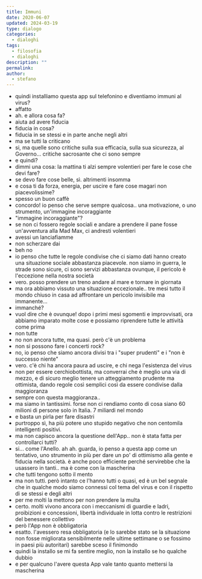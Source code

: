 ```yaml
---
title: Immuni
date: 2020-06-07
updated: 2024-03-19
type: dialogo
categories:
  - dialoghi
tags:
  - filosofia
  - dialoghi
description: ""
permalink: 
author:
  - stefano
---
```


- quindi installiamo questa app sul telefonino e diventiamo immuni al virus?
- affatto
- ah. e allora cosa fa?
- aiuta ad avere fiducia
- fiducia in cosa?
- fiducia in se stessi e in parte anche negli altri
- ma se tutti la criticano
- si, ma quelle sono critiche sulla sua efficacia, sulla sua sicurezza, al Governo... critiche sacrosante che ci sono sempre
- e quindi?
- dimmi una cosa: la mattina ti alzi sempre volentieri per fare le cose che devi fare?
- se devo fare cose belle, sì. altrimenti insomma
- e cosa ti da forza, energia, per uscire e fare cose magari non piacevolissime?
- spesso un buon caffè
- concordo! io penso che serve sempre qualcosa.. una motivazione, o uno strumento, un'immagine incoraggiante
- "immagine incoraggiante"?
- se non ci fossero regole sociali e andare a prendere il pane fosse un'avventura alla Mad Max, ci andresti volentieri
- avessi un lanciafiamme
- non scherzare dai
- beh no
- io penso che tutte le regole condivise che ci siamo dati hanno creato una situazione sociale abbastanza piacevole. non siamo in guerra, le strade sono sicure, ci sono servizi abbastanza ovunque, il pericolo è l'eccezione nella nostra società
- vero. posso prendere un treno andare al mare e tornare in giornata
- ma ora abbiamo vissuto una situazione eccezionale.. tre mesi tutto il mondo chiuso in casa ad affrontare un pericolo invisibile ma immanente...
- immanché?
- vuol dire che è ovunque! dopo i primi mesi sgomenti e improvvisati, ora abbiamo imparato molte cose e possiamo riprendere tutte le attività come prima
- non tutte
- no non ancora tutte, ma quasi. però c'è un problema
- non si possono fare i concerti rock?
- no, io penso che siamo ancora divisi tra i "super prudenti" e i "non è successo niente"
- vero. c'è chi ha ancora paura ad uscire, e chi nega l'esistenza del virus
- non per essere cerchiobottista, ma converrai che è meglio una via di mezzo, e di sicuro meglio tenere un atteggiamento prudente ma ottimista, dando regole così semplici così da essere condivise dalla maggioranza
- sempre con questa maggioranza..
- ma siamo in tantissimi. forse non ci rendiamo conto di cosa siano 60 milioni di persone solo in Italia. 7 miliardi nel mondo
- e basta un pirla per fare disastri
- purtroppo sì, ha più potere uno stupido negativo che non centomila intelligenti positivi.
- ma non capisco ancora la questione dell'App.. non è stata fatta per controllarci tutti?
- si... come l'Anello. ah ah. guarda, io penso a questa app come un tentativo, uno strumento in più per dare un po' di ottimismo alla gente e fiducia nella società. è anche poco efficiente perché servirebbe che la usassero in tanti.. ma è come con la mascherina
- che tutti tengono sotto il mento
- ma non tutti. però intanto ce l'hanno tutti o quasi, ed è un bel segnale che in qualche modo siamo connessi col tema del virus e con il rispetto di se stessi e degli altri
- per me molti la mettono per non prendere la multa
- certo. molti vivono ancora con i meccanismi di guardie e ladri, proibizioni e concessioni, libertà individuale in lotta contro le restrizioni del benessere collettivo
- però l'App non è obbligatoria
- esatto. l'avessero resa obbligatoria (e lo sarebbe stato se la situazione non fosse migliorata sensibilmente nelle ultime settimane o se fossimo in paesi più autoritari) sarebbe sceso il finimondo
- quindi la installo se mi fa sentire meglio, non la installo se ho qualche dubbio
- e per qualcuno l'avere questa App vale tanto quanto mettersi la mascherina
